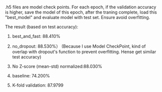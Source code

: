 .h5 files are model check points. For each epoch, if the validation accuracy is higher, save the model of this epoch, after the traning complete, load this "best_model" and evaluate model with test set. Ensure avoid overfitting.

The result (based on test accuracy):
1. best_and_fast: 88.410%
2. no_dropout: 88.530%） (Because I use Model CheckPoint, kind of overlap with dropout's function to prevent overfitting. Hense get similar test accuracy)
3. No Z-score (mean-std) normalized:88.030%
4. baseline: 74.200%

5. K-fold validation: 87.9799
